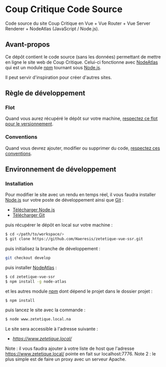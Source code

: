 # Coup Critique Code Source

Code source du site Coup Critique en Vue + Vue Router + Vue Server Renderer + NodeAtlas (JavaScript / Node.js).

[Node.js]: https://nodejs.org/en/ "Node.js"
[NodeAtlas]: https//node-atlas.js.org/ "NodeAtlas"
[npm]: https://www.npmjs.com/ "Node Package Manager"
[Git]: https://git-scm.com/ "Git"





## Avant-propos ##

Ce dépôt contient le code source (sans les données) permettant de mettre en ligne le site web de Coup Critique. Celui-ci fonctionne avec [NodeAtlas] qui est un module [npm] tournant sous [Node.js].

Il peut servir d'inspiration pour créer d'autres sites.





## Règle de développement ##

### Flot ###

Quand vous aurez récupéré le dépôt sur votre machine, [respectez ce flot pour le versionnement](https://blog.lesieur.name/comprendre-et-utiliser-git-avec-vos-projets/).

### Conventions ###

Quand vous devrez ajouter, modifier ou supprimer du code, [respectez ces conventions](https://blog.lesieur.name/conventions-html-css-js-et-architecture-front-end/).





## Environnement de développement ##

### Installation ###

Pour modifier le site avec un rendu en temps réel, il vous faudra installer [Node.js] sur votre poste de développement ainsi que [Git] :

- [Télécharger Node.js](https://nodejs.org/en/download/)
- [Télécharger Git](https://git-scm.com/downloads)

puis récupérer le dépôt en local sur votre machine :

```bash
$ cd </path/to/workspace/>
$ git clone https://github.com/Haeresis/zetetique-vue-ssr.git
```

puis initialisez la branche de développement :

```bash
git checkout develop
```

puis installer [NodeAtlas] :

```bash
$ cd zetetique-vue-ssr
$ npm install -g node-atlas
```

et les autres module [npm] dont dépend le projet dans le dossier projet :

```
$ npm install
```

puis lancez le site avec la commande :

```bash
$ node www.zetetique.local.na
```

Le site sera accessible à l'adresse suivante :

- *https://www.zetetique.local/*

Note : il vous faudra ajouter à votre liste de host que l'adresse https://www.zetetique.local/ pointe en fait sur localhost:7776.
Note 2 : le plus simple est de faire un proxy avec un serveur Apache.